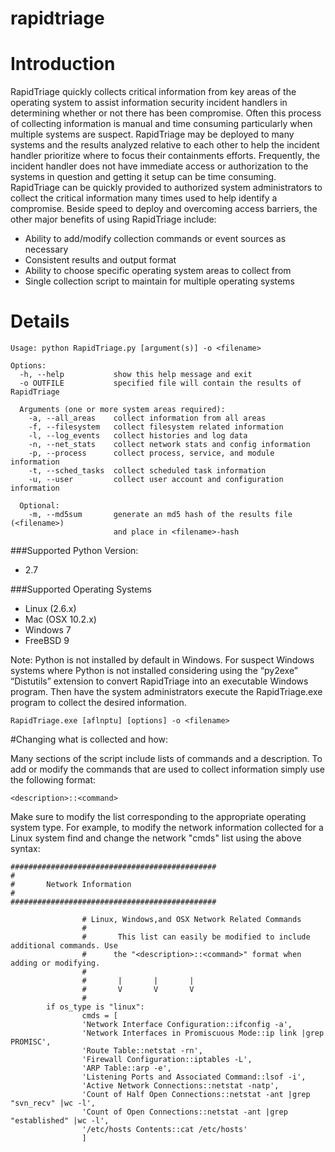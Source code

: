 # rapidtriage

# Introduction 
RapidTriage quickly collects critical information from key areas of the operating system to assist information security incident handlers in determining whether or not there has been compromise. Often this process of collecting information is manual and time consuming particularly when multiple systems are suspect. RapidTriage may be deployed to many systems and the results analyzed relative to each other to help the incident handler prioritize where to focus their containments efforts. Frequently, the incident handler does not have immediate access or authorization to the systems in question and getting it setup can be time consuming. RapidTriage can be quickly provided to authorized system administrators to collect the critical information many times used to help identify a compromise. Beside speed to deploy and overcoming access barriers, the other major benefits of using RapidTriage include:

- Ability to add/modify collection commands or event sources as necessary
- Consistent results and output format
- Ability to choose specific operating system areas to collect from
- Single collection script to maintain for multiple operating systems

# Details

```
Usage: python RapidTriage.py [argument(s)] -o <filename>

Options:
  -h, --help           show this help message and exit
  -o OUTFILE           specified file will contain the results of RapidTriage

  Arguments (one or more system areas required):
    -a, --all_areas    collect information from all areas
    -f, --filesystem   collect filesystem related information
    -l, --log_events   collect histories and log data
    -n, --net_stats    collect network stats and config information
    -p, --process      collect process, service, and module information
    -t, --sched_tasks  collect scheduled task information
    -u, --user         collect user account and configuration information

  Optional:
    -m, --md5sum       generate an md5 hash of the results file (<filename>)
                       and place in <filename>-hash
```

###Supported Python Version: 

- 2.7

###Supported Operating Systems

- Linux (2.6.x)
- Mac (OSX 10.2.x)
- Windows 7
- FreeBSD 9

Note: Python is not installed by default in Windows. For suspect Windows systems where Python is not installed considering using the “py2exe” “Distutils” extension to convert RapidTriage into an executable Windows program. Then have the system administrators execute the RapidTriage.exe program to collect the desired information.

    RapidTriage.exe [aflnptu] [options] -o <filename>

#Changing what is collected and how:

Many sections of the script include lists of commands and a description. To add or modify the commands that are used to collect information simply use the following format:

    <description>::<command>

Make sure to modify the list corresponding to the appropriate operating system type. For example, to modify the network information collected for a Linux system find and change the network "cmds" list using the above syntax:
```
############################################## 
#
#       Network Information                  
#
##############################################

                # Linux, Windows,and OSX Network Related Commands
                #
                #       This list can easily be modified to include additional commands. Use 
                #      the "<description>::<command>" format when adding or modifying.
                #
                #       |       |       |
                #       V       V       V
                #
        if os_type is "linux":
                cmds = [
                'Network Interface Configuration::ifconfig -a',
                'Network Interfaces in Promiscuous Mode::ip link |grep PROMISC',
                'Route Table::netstat -rn',
                'Firewall Configuration::iptables -L',
                'ARP Table::arp -e',
                'Listening Ports and Associated Command::lsof -i',
                'Active Network Connections::netstat -natp',
                'Count of Half Open Connections::netstat -ant |grep "svn_recv" |wc -l',
                'Count of Open Connections::netstat -ant |grep "established" |wc -l',
                '/etc/hosts Contents::cat /etc/hosts'
                ]
```
